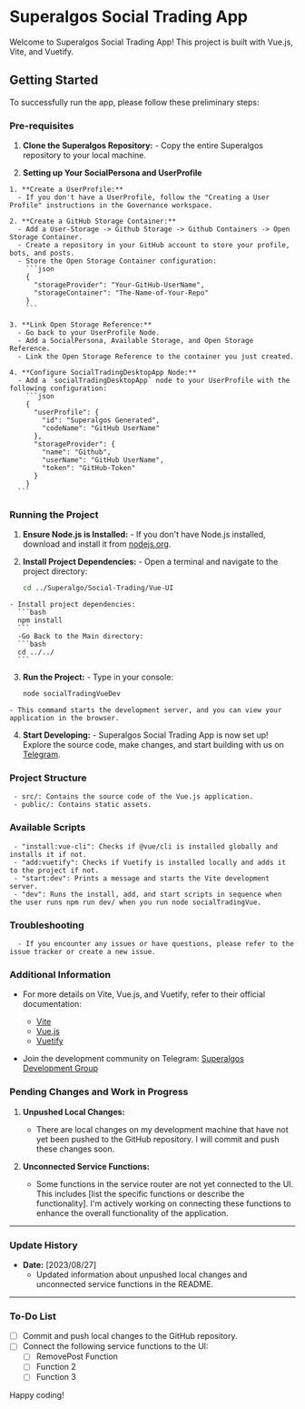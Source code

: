 # Superalgos Social Trading App

Welcome to Superalgos Social Trading App! This project is built with Vue.js, Vite, and Vuetify.

## Getting Started

To successfully run the app, please follow these preliminary steps:

### Pre-requisites

  1. **Clone the Superalgos Repository:**
    - Copy the entire Superalgos repository to your local machine.

  2. **Setting up Your SocialPersona and UserProfile**

    1. **Create a UserProfile:**
      - If you don't have a UserProfile, follow the "Creating a User Profile" instructions in the Governance workspace.

    2. **Create a GitHub Storage Container:**
      - Add a User-Storage -> Github Storage -> Github Containers -> Open Storage Container.
      - Create a repository in your GitHub account to store your profile, bots, and posts.
      - Store the Open Storage Container configuration:
        ```json
        {
          "storageProvider": "Your-GitHub-UserName",
          "storageContainer": "The-Name-of-Your-Repo"
        }
        ```

    3. **Link Open Storage Reference:**
      - Go back to your UserProfile Node.
      - Add a SocialPersona, Available Storage, and Open Storage Reference.
      - Link the Open Storage Reference to the container you just created.

    4. **Configure SocialTradingDesktopApp Node:**
      - Add a `socialTradingDesktopApp` node to your UserProfile with the following configuration:
        ```json
        {
          "userProfile": {
            "id": "Superalgos Generated",
            "codeName": "GitHub UserName"
          },
          "storageProvider": {
            "name": "Github",
            "userName": "GitHub UserName",
            "token": "GitHub-Token"
          }
        }
      ```

### Running the Project

  1. **Ensure Node.js is Installed:**
    - If you don't have Node.js installed, download and install it from [nodejs.org](https://nodejs.org/).

  2. **Install Project Dependencies:**
    - Open a terminal and navigate to the project directory:
      ```bash
      cd ../Superalgo/Social-Trading/Vue-UI
      ```
    - Install project dependencies:
      ```bash
      npm install
      ```
      -Go Back to the Main directory:
      ```bash
      cd ../../
      ```

  3. **Run the Project:**
    - Type in your console:
      ```bash
      node socialTradingVueDev
      ```
    - This command starts the development server, and you can view your application in the browser.

  4. **Start Developing:**
    - Superalgos Social Trading App is now set up! Explore the source code, make changes, and start building with us on [Telegram](https://t.me/superalgosdevelop/19772).


   ###  Project Structure

     - src/: Contains the source code of the Vue.js application.
     - public/: Contains static assets.

   ### Available Scripts

     - "install:vue-cli": Checks if @vue/cli is installed globally and installs it if not.
     - "add:vuetify": Checks if Vuetify is installed locally and adds it to the project if not.
     - "start:dev": Prints a message and starts the Vite development server.
     - "dev": Runs the install, add, and start scripts in sequence when the user runs npm run dev/ when you run node socialTradingVue.

  ### Troubleshooting

      - If you encounter any issues or have questions, please refer to the issue tracker or create a new issue.

 ### Additional Information

- For more details on Vite, Vue.js, and Vuetify, refer to their official documentation:
  - [Vite](https://vitejs.dev/)
  - [Vue.js](https://vuejs.org/)
  - [Vuetify](https://vuetifyjs.com/)
  
- Join the development community on Telegram: [Superalgos Development Group](https://t.me/superalgosdevelop/19772)

### Pending Changes and Work in Progress

1. **Unpushed Local Changes:**
   - There are local changes on my development machine that have not yet been pushed to the GitHub repository. I will commit and push these changes soon.

2. **Unconnected Service Functions:**
   - Some functions in the service router are not yet connected to the UI. This includes [list the specific functions or describe the functionality]. I'm actively working on connecting these functions to enhance the overall functionality of the application.

---

### Update History

- **Date:** [2023/08/27]
  - Updated information about unpushed local changes and unconnected service functions in the README.

---

### To-Do List

- [ ] Commit and push local changes to the GitHub repository.
- [ ] Connect the following service functions to the UI:
  - [ ] RemovePost Function
  - [ ] Function 2
  - [ ] Function 3

Happy coding!